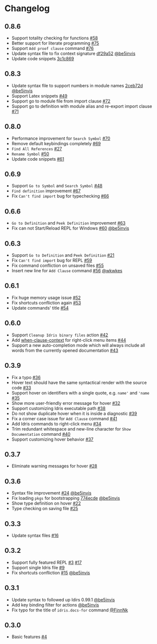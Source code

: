 # Changelog

## 0.8.6

* Support totality checking for functions [#58](https://github.com/zjhmale/vscode-idris/issues/58)
* Better support for literate programming [#75](https://github.com/zjhmale/vscode-idris/issues/75)
* Support `Add proof clause` command [#76](https://github.com/zjhmale/vscode-idris/issues/76)
* Update syntax file to fix context signature [df29a52](https://github.com/zjhmale/vscode-idris/commit/df29a527bb6a31ac7a57712791b84c0b8c7229e0) [@be5invis](https://github.com/be5invis)
* Update code snippets [3c1c869](https://github.com/zjhmale/vscode-idris/commit/3c1c869abd9c6821c563a078571c89d608a445b4)

## 0.8.3

* Update syntax file to support numbers in module names [2ceb72d](https://github.com/zjhmale/vscode-idris/commit/2ceb72ddb72df2d3e51586a50485a80f694dd7cc) [@be5invis](https://github.com/be5invis)
* Support Latex snippets [#49](https://github.com/zjhmale/vscode-idris/issues/49)
* Support go to module file from import clause [#72](https://github.com/zjhmale/vscode-idris/issues/72)
* Support go to definition with module alias and re-export import clause [#71](https://github.com/zjhmale/vscode-idris/issues/71)

## 0.8.0

* Performance improvement for `Search Symbol` [#70](https://github.com/zjhmale/vscode-idris/issues/70)
* Remove default keybindings completely [#69](https://github.com/zjhmale/vscode-idris/issues/69)
* `Find All References` [#27](https://github.com/zjhmale/vscode-idris/issues/27)
* `Rename Symbol` [#50](https://github.com/zjhmale/vscode-idris/issues/50)
* Update code snippets [#61](https://github.com/zjhmale/vscode-idris/issues/61)

## 0.6.9

* Support `Go to Symbol` and `Search Symbol` [#48](https://github.com/zjhmale/vscode-idris/issues/48)
* `Find definition` improvement [#67](https://github.com/zjhmale/vscode-idris/issues/67)
* Fix `Can't find import` bug for typechecking [#66](https://github.com/zjhmale/vscode-idris/issues/66)

## 0.6.6

* `Go to Definition` and `Peek Definition` improvement [#63](https://github.com/zjhmale/vscode-idris/issues/63)
* Fix can not Start/Reload REPL for Windows [#60](https://github.com/zjhmale/vscode-idris/issues/60) [@be5invis](https://github.com/be5invis)

## 0.6.3

* Support `Go to Definition` and `Peek Definition` [#21](https://github.com/zjhmale/vscode-idris/issues/21)
* Fix `Can't find import` bug for REPL [#59](https://github.com/zjhmale/vscode-idris/issues/59)
* Fix command confliction on unsaved files [#55](https://github.com/zjhmale/vscode-idris/issues/55)
* Insert new line for `Add Clause` command [#56](https://github.com/zjhmale/vscode-idris/issues/56) [@wkwkes](https://github.com/wkwkes)

## 0.6.1

* Fix huge memory usage issue [#52](https://github.com/zjhmale/vscode-idris/issues/52)
* Fix shortcuts confliction again [#53](https://github.com/zjhmale/vscode-idris/issues/53)
* Update commands' title [#54](https://github.com/zjhmale/vscode-idris/issues/54)

## 0.6.0

* Support `Cleanup Idris binary files` action [#42](https://github.com/zjhmale/vscode-idris/issues/42)
* Add [when-clause-context](https://code.visualstudio.com/docs/getstarted/keybindings#_when-clause-contexts) for right-click menu items [#44](https://github.com/zjhmale/vscode-idris/issues/44)
* Support a new auto-completion mode which will always include all words from the currently opened documentation [#43](https://github.com/zjhmale/vscode-idris/issues/43)

## 0.3.9

* Fix a typo [#36](https://github.com/zjhmale/vscode-idris/issues/36)
* Hover text should have the same syntactical render with the source code [#33](https://github.com/zjhmale/vscode-idris/issues/33)
* Support hover on identifiers with a single quote, e.g. `name'` and `'name` [#35](https://github.com/zjhmale/vscode-idris/issues/35)
* Show more user-friendly error message for hover [#32](https://github.com/zjhmale/vscode-idris/issues/32)
* Support customizing Idris executable path [#38](https://github.com/zjhmale/vscode-idris/issues/38)
* Do not show duplicate hover when it is inside a diagnostic [#39](https://github.com/zjhmale/vscode-idris/issues/39)
* Fix a corner case issue for `Add Clause` command [#41](https://github.com/zjhmale/vscode-idris/issues/41)
* Add Idris commands to right-click menu [#34](https://github.com/zjhmale/vscode-idris/issues/34)
* Trim redundant whitespace and new-line character for `Show Documentation` command [#40](https://github.com/zjhmale/vscode-idris/issues/40)
* Support customizing hover behavior [#37](https://github.com/zjhmale/vscode-idris/issues/37)

## 0.3.7

* Eliminate warning messages for hover [#28](https://github.com/zjhmale/vscode-idris/issues/28)

## 0.3.6

* Syntax file improvement [#24](https://github.com/zjhmale/vscode-idris/issues/24) [@be5invis](https://github.com/be5invis)
* Fix loading `pkgs` for bootstrapping [774ecde](https://github.com/zjhmale/vscode-idris/commit/774ecded6419af483ce0c255957282f5076a283d) [@be5invis](https://github.com/be5invis)
* Show type definition on hover [#22](https://github.com/zjhmale/vscode-idris/issues/22)
* Type checking on saving file [#25](https://github.com/zjhmale/vscode-idris/issues/25)

## 0.3.3

* Update syntax files [#16](https://github.com/zjhmale/vscode-idris/issues/16)

## 0.3.2

* Support fully featured REPL [#3](https://github.com/zjhmale/vscode-idris/issues/3) [#17](https://github.com/zjhmale/vscode-idris/issues/17)
* Support single Idris file [#9](https://github.com/zjhmale/vscode-idris/issues/9)
* Fix shortcuts confliction [#15](https://github.com/zjhmale/vscode-idris/issues/15) [@be5invis](https://github.com/be5invis)

## 0.3.1

* Update syntax to followed up Idirs 0.99.1 [@be5invis](https://github.com/be5invis)
* Add key binding filter for actions [@be5invis](https://github.com/be5invis)
* Fix typo for the title of `idris.docs-for` command [@FinnNk](https://github.com/FinnNk)

## 0.3.0

* Basic features [#4](https://github.com/zjhmale/vscode-idris/issues/4)
